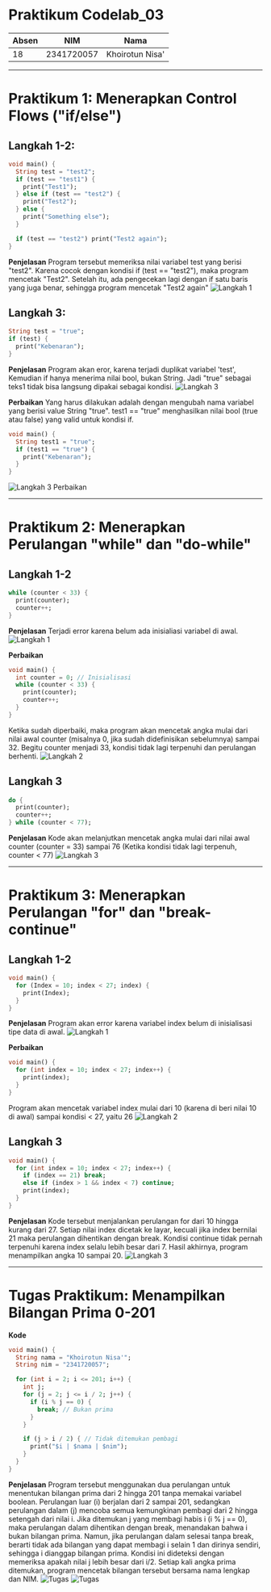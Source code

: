 # Praktikum Codelab_03

| Absen | NIM        | Nama            |
|-------|------------|-----------------|
| 18    | 2341720057 | Khoirotun Nisa' |

---

# Praktikum 1: Menerapkan Control Flows ("if/else")

## Langkah 1-2: 
```dart
void main() {
  String test = "test2";
  if (test == "test1") {
    print("Test1");
  } else if (test == "test2") {
    print("Test2");
  } else {
    print("Something else");
  }

  if (test == "test2") print("Test2 again");
}
```
**Penjelasan**
Program tersebut memeriksa nilai variabel test yang berisi "test2". Karena cocok dengan kondisi if (test == "test2"), maka program mencetak "Test2". Setelah itu, ada pengecekan lagi dengan if satu baris yang juga benar, sehingga program mencetak "Test2 again"
![Langkah 1](./img/praktikum1/langkah1.png)

## Langkah 3:
```dart
String test = "true";
if (test) {
  print("Kebenaran");
}
```
**Penjelasan**
Program akan eror, karena terjadi duplikat variabel 'test', Kemudian if hanya menerima nilai bool, bukan String. Jadi "true" sebagai teks1 tidak bisa langsung dipakai sebagai kondisi.
![Langkah 3](./img/praktikum1/langkah3.png)

**Perbaikan**
Yang harus dilakukan adalah dengan mengubah nama variabel yang berisi value String "true".  test1 == "true" menghasilkan nilai bool (true atau false) yang valid untuk kondisi if.
```dart
void main() {
  String test1 = "true";
  if (test1 == "true") {
    print("Kebenaran");
  }
}
```
![Langkah 3 Perbaikan](./img/praktikum1/langkah3-perbaikan.png)

---

# Praktikum 2: Menerapkan Perulangan "while" dan "do-while"

## Langkah 1-2
```dart
while (counter < 33) {
  print(counter);
  counter++;
}
```
**Penjelasan**
Terjadi error karena belum ada inisialiasi variabel di awal. 
![Langkah 1](./img/praktikum2/Langkah1.png)
    
**Perbaikan**
```dart
void main() {
  int counter = 0; // Inisialisasi
  while (counter < 33) {
    print(counter);
    counter++;
  }
}
```
Ketika sudah diperbaiki, maka program akan mencetak angka mulai dari nilai awal counter (misalnya 0, jika sudah didefinisikan sebelumnya) sampai 32. Begitu counter menjadi 33, kondisi tidak lagi terpenuhi dan perulangan berhenti.
![Langkah 2](./img/praktikum2/Langkah2.png)

## Langkah 3
```dart
do {
  print(counter);
  counter++;
} while (counter < 77);
```
**Penjelasan**
Kode akan melanjutkan mencetak angka mulai dari nilai awal counter (counter = 33) sampai 76 (Ketika kondisi tidak lagi terpenuh, counter < 77)
![Langkah 3](./img/praktikum2/Langkah3.png)

---

# Praktikum 3: Menerapkan Perulangan "for" dan "break-continue"

## Langkah 1-2
```dart
void main() {
  for (Index = 10; index < 27; index) {
    print(Index);
  }
}
```
**Penjelasan**
Program akan error karena variabel index belum di inisialisasi tipe data di awal.
![Langkah 1](./img/praktikum3/Langkah1.png)

**Perbaikan**
```dart
void main() {
  for (int index = 10; index < 27; index++) {
    print(index);
  }
}
```
Program akan mencetak variabel index mulai dari 10 (karena di beri nilai 10 di awal) sampai kondisi < 27, yaitu 26
![Langkah 2](./img/praktikum3/Langkah2.png)

## Langkah 3
```dart
void main() {
  for (int index = 10; index < 27; index++) {
    if (index == 21) break;
    else if (index > 1 && index < 7) continue;
    print(index);
  }
}
```
**Penjelasan**
Kode tersebut menjalankan perulangan for dari 10 hingga kurang dari 27. Setiap nilai index dicetak ke layar, kecuali jika index bernilai 21 maka perulangan dihentikan dengan break. Kondisi continue tidak pernah terpenuhi karena index selalu lebih besar dari 7. Hasil akhirnya, program menampilkan angka 10 sampai 20.
![Langkah 3](./img/praktikum3/Langkah3.png)

---

# Tugas Praktikum: Menampilkan Bilangan Prima 0-201
**Kode**
```dart
void main() {
  String nama = "Khoirotun Nisa'";
  String nim = "2341720057";

  for (int i = 2; i <= 201; i++) {
    int j;
    for (j = 2; j <= i / 2; j++) {
      if (i % j == 0) {
        break; // Bukan prima
      }
    }

    if (j > i / 2) { // Tidak ditemukan pembagi
      print("$i | $nama | $nim");
    }
  }
}
```
**Penjelasan**
Program tersebut menggunakan dua perulangan untuk menentukan bilangan prima dari 2 hingga 201 tanpa memakai variabel boolean. Perulangan luar (i) berjalan dari 2 sampai 201, sedangkan perulangan dalam (j) mencoba semua kemungkinan pembagi dari 2 hingga setengah dari nilai i. Jika ditemukan j yang membagi habis i (i % j == 0), maka perulangan dalam dihentikan dengan break, menandakan bahwa i bukan bilangan prima. Namun, jika perulangan dalam selesai tanpa break, berarti tidak ada bilangan yang dapat membagi i selain 1 dan dirinya sendiri, sehingga i dianggap bilangan prima. Kondisi ini dideteksi dengan memeriksa apakah nilai j lebih besar dari i/2. Setiap kali angka prima ditemukan, program mencetak bilangan tersebut bersama nama lengkap dan NIM.
![Tugas](./img/tugas1.png)
![Tugas](./img/tugas2.png)